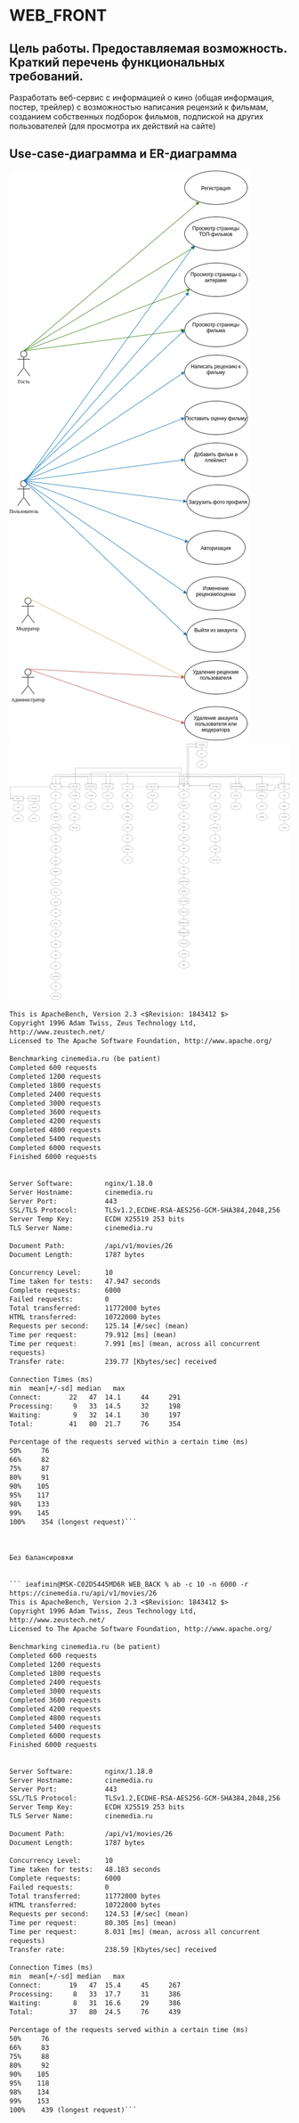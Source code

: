 # WEB_FRONT
## Цель работы. Предоставляемая возможность. Краткий перечень функциональных требований.
  Разработать веб-сервис с информацией о кино (общая информация, постер, трейлер) с возможностью написания рецензий к фильмам, созданием собственных подборок фильмов, подпиской на других пользователей (для просмотра их действий на сайте)
## Use-case-диаграмма и ER-диаграмма
![Use-case](https://github.com/IfuryI/WEB_FRONT/blob/main/LR1-UseCase.drawio.png)
![ER-диаграмма](https://github.com/IfuryI/WEB_FRONT/blob/main/LR1-ER.drawio.png)

``` ieafimin@MSK-C02D5445MD6R WEB_BACK % ab -c 10 -n 6000 -r https://cinemedia.ru/api/v1/movies/26
This is ApacheBench, Version 2.3 <$Revision: 1843412 $>
Copyright 1996 Adam Twiss, Zeus Technology Ltd, http://www.zeustech.net/
Licensed to The Apache Software Foundation, http://www.apache.org/

Benchmarking cinemedia.ru (be patient)
Completed 600 requests
Completed 1200 requests
Completed 1800 requests
Completed 2400 requests
Completed 3000 requests
Completed 3600 requests
Completed 4200 requests
Completed 4800 requests
Completed 5400 requests
Completed 6000 requests
Finished 6000 requests


Server Software:        nginx/1.18.0
Server Hostname:        cinemedia.ru
Server Port:            443
SSL/TLS Protocol:       TLSv1.2,ECDHE-RSA-AES256-GCM-SHA384,2048,256
Server Temp Key:        ECDH X25519 253 bits
TLS Server Name:        cinemedia.ru

Document Path:          /api/v1/movies/26
Document Length:        1787 bytes

Concurrency Level:      10
Time taken for tests:   47.947 seconds
Complete requests:      6000
Failed requests:        0
Total transferred:      11772000 bytes
HTML transferred:       10722000 bytes
Requests per second:    125.14 [#/sec] (mean)
Time per request:       79.912 [ms] (mean)
Time per request:       7.991 [ms] (mean, across all concurrent requests)
Transfer rate:          239.77 [Kbytes/sec] received

Connection Times (ms)
min  mean[+/-sd] median   max
Connect:       22   47  14.1     44     291
Processing:     9   33  14.5     32     198
Waiting:        9   32  14.1     30     197
Total:         41   80  21.7     76     354

Percentage of the requests served within a certain time (ms)
50%     76
66%     82
75%     87
80%     91
90%    105
95%    117
98%    133
99%    145
100%    354 (longest request)```



Без балансировки


``` ieafimin@MSK-C02D5445MD6R WEB_BACK % ab -c 10 -n 6000 -r https://cinemedia.ru/api/v1/movies/26     
This is ApacheBench, Version 2.3 <$Revision: 1843412 $>
Copyright 1996 Adam Twiss, Zeus Technology Ltd, http://www.zeustech.net/
Licensed to The Apache Software Foundation, http://www.apache.org/

Benchmarking cinemedia.ru (be patient)
Completed 600 requests
Completed 1200 requests
Completed 1800 requests
Completed 2400 requests
Completed 3000 requests
Completed 3600 requests
Completed 4200 requests
Completed 4800 requests
Completed 5400 requests
Completed 6000 requests
Finished 6000 requests


Server Software:        nginx/1.18.0
Server Hostname:        cinemedia.ru
Server Port:            443
SSL/TLS Protocol:       TLSv1.2,ECDHE-RSA-AES256-GCM-SHA384,2048,256
Server Temp Key:        ECDH X25519 253 bits
TLS Server Name:        cinemedia.ru

Document Path:          /api/v1/movies/26
Document Length:        1787 bytes

Concurrency Level:      10
Time taken for tests:   48.183 seconds
Complete requests:      6000
Failed requests:        0
Total transferred:      11772000 bytes
HTML transferred:       10722000 bytes
Requests per second:    124.53 [#/sec] (mean)
Time per request:       80.305 [ms] (mean)
Time per request:       8.031 [ms] (mean, across all concurrent requests)
Transfer rate:          238.59 [Kbytes/sec] received

Connection Times (ms)
min  mean[+/-sd] median   max
Connect:       19   47  15.4     45     267
Processing:     8   33  17.7     31     386
Waiting:        8   31  16.6     29     386
Total:         37   80  24.5     76     439

Percentage of the requests served within a certain time (ms)
50%     76
66%     83
75%     88
80%     92
90%    105
95%    118
98%    134
99%    153
100%    439 (longest request)``` 

